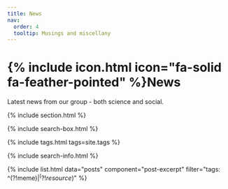 ```yaml
---
title: News
nav:
  order: 4
  tooltip: Musings and miscellany
---
```


# {% include icon.html icon="fa-solid fa-feather-pointed" %}News

Latest news from our group - both science and social.

{% include section.html %}

{% include search-box.html %}

{% include tags.html tags=site.tags %}

{% include search-info.html %}

{% include list.html data="posts" component="post-excerpt" filter="tags: ^(?!meme$) | ^(?!resource$)" %}
